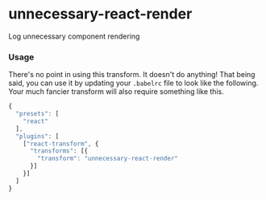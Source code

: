 # unnecessary-react-render

Log unnecessary component rendering

### Usage

There's no point in using this transform. It doesn't do anything! That being said, you can use it by updating your `.babelrc` file to look like the following. Your much fancier transform will also require something like this.

```js
{
  "presets": [
    "react"
  ],
  "plugins": [
    ["react-transform", {
      "transforms": [{
        "transform": "unnecessary-react-render"
      }]
    }]
  ]
}
```
